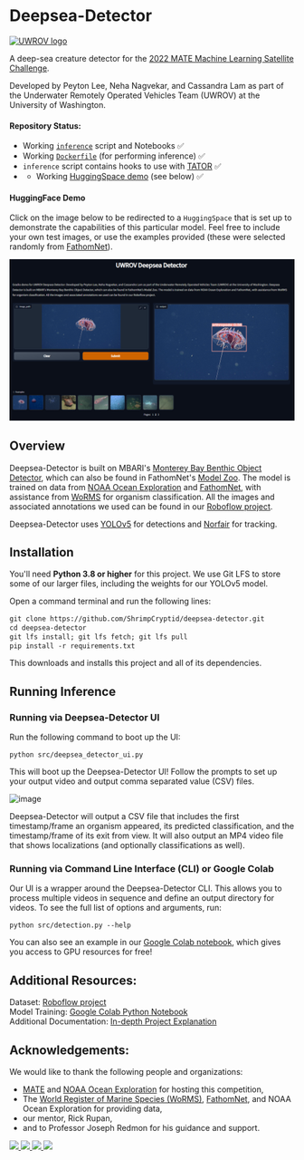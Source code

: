 # Deepsea-Detector
<a href="https://uwrov.org" target="_blank" rel="noreferrer noopener">
  <img src=https://user-images.githubusercontent.com/62577438/172253781-3bffec9b-f94a-4862-bbec-d64fdf1b7c20.png alt="UWROV logo" width="200"/>
</a>

A deep-sea creature detector for the [2022 MATE Machine Learning Satellite Challenge](https://materovcompetition.org/content/2022-mate-rov-competition-satellite-challenges).

Developed by Peyton Lee, Neha Nagvekar, and Cassandra Lam as part of the Underwater Remotely Operated Vehicles Team (UWROV) at the University of Washington.

#### Repository Status:
- Working [`inference`](inference.py) script and Notebooks ✅
- Working [`Dockerfile`](Dockerfile) (for performing inference) ✅
- `inference` script contains hooks to use with [TATOR](tator.io) ✅
- - Working [HuggingSpace demo](https://huggingface.co/spaces/Jordan-Pierce/MBARI_Monterey_Bay_Benthic) (see below) ✅

  
#### HuggingFace Demo

Click on the image below to be redirected to a `HuggingSpace` that is set 
up to demonstrate the capabilities of this particular model. Feel free to 
include your own test images, or use the examples provided (these were 
selected randomly from [FathomNet](fathomnet.com)).

[![homepage](Figures/HuggingSpace.PNG)](https://huggingface.co/spaces/Jordan-Pierce/MBARI_Monterey_Bay_Benthic)


## Overview
Deepsea-Detector is built on MBARI's [Monterey Bay Benthic Object Detector](https://zenodo.org/record/5539915), which can also be found in FathomNet's [Model Zoo](https://github.com/fathomnet/models). The model is trained on data from [NOAA Ocean Exploration](https://oceanexplorer.noaa.gov/) and [FathomNet](http://fathomnet.org/fathomnet/#/), with assistance from [WoRMS](https://www.marinespecies.org/) for organism classification. All the images and associated annotations we used can be found in our [Roboflow project](https://universe.roboflow.com/uwrov-2022-ml-challenge/deepsea-detect--mate-2022-ml-challenge).

Deepsea-Detector uses [YOLOv5](https://github.com/ultralytics/yolov5/) for detections and [Norfair](https://github.com/tryolabs/norfair/) for tracking.

## Installation
You'll need **Python 3.8 or higher** for this project. We use Git LFS to store some of our larger files, including the weights for our YOLOv5 model.

Open a command terminal and run the following lines:
```
git clone https://github.com/ShrimpCryptid/deepsea-detector.git
cd deepsea-detector
git lfs install; git lfs fetch; git lfs pull
pip install -r requirements.txt
```
This downloads and installs this project and all of its dependencies.

## Running Inference
### Running via Deepsea-Detector UI
Run the following command to boot up the UI:
```
python src/deepsea_detector_ui.py
```

This will boot up the Deepsea-Detector UI! Follow the prompts to set up your output video and output comma separated value (CSV) files.

![image](https://user-images.githubusercontent.com/30200665/172272755-fedcb818-9f26-4d71-acec-9ccec027ef7e.png)

Deepsea-Detector will output a CSV file that includes the first timestamp/frame an organism appeared, its predicted classification, and the timestamp/frame of its exit from view. It will also output an MP4 video file that shows localizations (and optionally classifications as well).

### Running via Command Line Interface (CLI) or Google Colab
Our UI is a wrapper around the Deepsea-Detector CLI. This allows you to process multiple videos in sequence and define an output directory for videos. To see the full list of options and arguments, run:
```
python src/detection.py --help
```

You can also see an example in our [Google Colab notebook](https://colab.research.google.com/github/ShrimpCryptid/deepsea-detector/blob/main/notebooks/Run%20Video%20Inference.ipynb), which gives you access to GPU resources for free!

## Additional Resources:
Dataset: [Roboflow project](https://universe.roboflow.com/uwrov-2022-ml-challenge/deepsea-detect--mate-2022-ml-challenge)\
Model Training: [Google Colab Python Notebook](https://colab.research.google.com/github/ShrimpCryptid/deepsea-detector/blob/main/notebooks/Model%20Training.ipynb)\
Additional Documentation: [In-depth Project Explanation](https://github.com/ShrimpCryptid/deepsea-detector/blob/main/docs/README.md)

## Acknowledgements:
We would like to thank the following people and organizations:
- [MATE](https://materovcompetition.org/) and [NOAA Ocean Exploration](https://oceanexplorer.noaa.gov/) for hosting this competition,
- The [World Register of Marine Species (WoRMS)](https://www.marinespecies.org/), [FathomNet](http://fathomnet.org/fathomnet/#/), and NOAA Ocean Exploration for providing data,
- our mentor, Rick Rupan,
- and to Professor Joseph Redmon for his guidance and support.

<div>
  <a href="https://www.fathomnet.org" target="_blank" rel="noreferrer noopener">
    <img src="https://user-images.githubusercontent.com/62577438/172084255-e45a6165-c319-47b0-8da9-35f3f0c4e295.png" width="200"/>
  </a>
  <a href="https://www.marinespecies.org/" target="_blank" rel="noreferrer noopener">
    <img src="https://www.marinespecies.org/images/layout/WoRMS_logo_blue.svg" width="200"/>
  </a>
  <a href="https://oceanexplorer.noaa.gov" target="_blank" rel="noreferrer noopener">
    <img src="https://cpaess.ucar.edu/sites/default/files/images/ocean-exploration-logo-360.png" width="200"/>
  </a>
  <a href="https://materovcompetition.org" target="_blank" rel="noreferrer noopener">
    <img src="https://materovcompetition.org/sites/default/files/CompMastheadLogo.jpg" width="200"/>
  </a>
</div>
